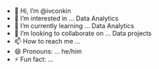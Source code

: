 - 👋 Hi, I’m @ivconkin
- 👀 I’m interested in ... Data Analytics
- 🌱 I’m currently learning ... Data Analytics
- 💞️ I’m looking to collaborate on ... Data projects
- 📫 How to reach me ...
- 😄 Pronouns: ... he/him
- ⚡ Fun fact: ...

<!---
ivconkin/ivconkin is a ✨ special ✨ repository because its `README.md` (this file) appears on your GitHub profile.
You can click the Preview link to take a look at your changes.
--->
